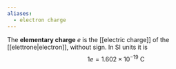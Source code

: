 ```yaml
---
aliases:
  - electron charge
---
```

The **elementary charge** $e$ is the [[electric charge]] of the [[elettrone|electron]], without sign. In SI units it is
$$1e=1.602\times10^{-19}\text{ C}$$
